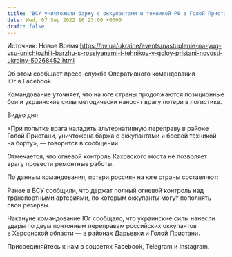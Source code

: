 ```yaml
---
title: "ВСУ уничтожили баржу с оккупантами и техникой РФ в Голой Пристани — ОК Юг"
date: Wed, 07 Sep 2022 16:23:00 +0300
draft: false
---
```

Источник: Новое Время https://nv.ua/ukraine/events/nastuplenie-na-yug-vsu-unichtozhili-barzhu-s-rossiyanami-i-tehnikoy-v-goloy-pristani-novosti-ukrainy-50268452.html


Об этом сообщает пресс-служба Оперативного командования Юг в Facebook.

Командование уточняет, что на юге страны продолжаются позиционные бои и украинские силы методически наносят врагу потери в логистике.

 Видео дня   

«При попытке врага наладить альтернативную переправу в районе Голой Пристани, уничтожена баржа с оккупантами и боевой техникой на борту», — говорится в сообщении.

Отмечается, что огневой контроль Каховского моста не позволяет врагу провести ремонтные работы.

По данным командования, потери россиян на юге страны составляют:

Ранее в ВСУ сообщили, что держат полный огневой контроль над транспортными артериями, по которым оккупанты могут пополнять свои резервы.



Накануне командование Юг сообщало, что украинские силы нанесли удары по двум понтонным переправам российских оккупантов в Херсонской области — в районах Дарьевки и Голой Пристани.

Присоединяйтесь к нам в соцсетях Facebook, Telegram и Instagram.
